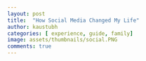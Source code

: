 ```yaml
---
layout: post
title:  "How Social Media Changed My Life"
author: kaustubh
categories: [ experience, guide, family]
image: assets/thumbnails/social.PNG
comments: true
---
```

